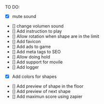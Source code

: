 
TO DO:

- [x] mute sound
- [] change volumen sound
- [] Add instruction to play
- [] Allow rotation when shape are in the limit
- [] Add favicon
- [] Add ads to game
- [] Add meta tags to SEO
- [] Allow doing hold
- [] Add support for movile
- [] Add logger
- [x] Add colors for shapes
- [] Add preview of shape in the floor
- [] Add preview of next shape
- [] Add maximun score using zapier